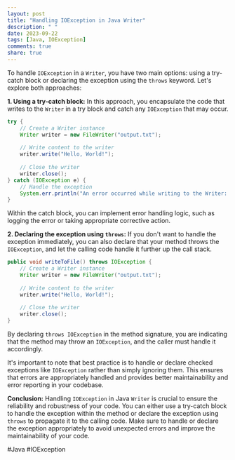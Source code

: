 ```yaml
---
layout: post
title: "Handling IOException in Java Writer"
description: " "
date: 2023-09-22
tags: [Java, IOException]
comments: true
share: true
---
```


To handle `IOException` in a `Writer`, you have two main options: using a try-catch block or declaring the exception using the `throws` keyword. Let's explore both approaches:

**1. Using a try-catch block:**
In this approach, you encapsulate the code that writes to the `Writer` in a try block and catch any `IOException` that may occur.

```java
try {
    // Create a Writer instance
    Writer writer = new FileWriter("output.txt");
    
    // Write content to the writer
    writer.write("Hello, World!");
    
    // Close the writer
    writer.close();
} catch (IOException e) {
    // Handle the exception
    System.err.println("An error occurred while writing to the Writer: " + e.getMessage());
}
```

Within the catch block, you can implement error handling logic, such as logging the error or taking appropriate corrective action.

**2. Declaring the exception using `throws`:**
If you don't want to handle the exception immediately, you can also declare that your method throws the `IOException`, and let the calling code handle it further up the call stack.

```java
public void writeToFile() throws IOException {
    // Create a Writer instance
    Writer writer = new FileWriter("output.txt");
    
    // Write content to the writer
    writer.write("Hello, World!");
    
    // Close the writer
    writer.close();
}
```

By declaring `throws IOException` in the method signature, you are indicating that the method may throw an `IOException`, and the caller must handle it accordingly.

It's important to note that best practice is to handle or declare checked exceptions like `IOException` rather than simply ignoring them. This ensures that errors are appropriately handled and provides better maintainability and error reporting in your codebase.

**Conclusion:**
Handling `IOException` in Java `Writer` is crucial to ensure the reliability and robustness of your code. You can either use a try-catch block to handle the exception within the method or declare the exception using `throws` to propagate it to the calling code. Make sure to handle or declare the exception appropriately to avoid unexpected errors and improve the maintainability of your code.

#Java #IOException